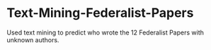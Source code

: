 # Text-Mining-Federalist-Papers
Used text mining to predict who wrote the 12 Federalist Papers with unknown authors.
